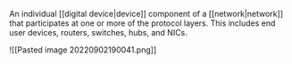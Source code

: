 An individual [[digital device|device]] component of a [[network|network]] that participates at one or more of the protocol layers. This includes end user devices, routers, switches, hubs, and NICs.

![[Pasted image 20220902190041.png]]